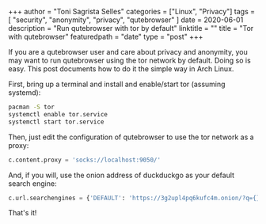 +++
author = "Toni Sagrista Selles"
categories = ["Linux", "Privacy"]
tags = [ "security", "anonymity", "privacy", "qutebrowser" ]
date = 2020-06-01
description = "Run qutebrowser with tor by default"
linktitle = ""
title = "Tor with qutebrowser"
featuredpath = "date"
type = "post"
+++

If you are a qutebrowser user and care about privacy and anonymity, you may want to run qutebrowser using the tor network by default. Doing so is easy. This post documents how to do it the simple way in Arch Linux. 

<!--more-->

First, bring up a terminal and install and enable/start tor (assuming systemd):

```bash
pacman -S tor
systemctl enable tor.service
systemctl start tor.service
```

Then, just edit the configuration of qutebrowser to use the tor network as a proxy:

```python
c.content.proxy = 'socks://localhost:9050/'
```

And, if you will, use the onion address of duckduckgo as your default search engine:

```python
c.url.searchengines = {'DEFAULT': 'https://3g2upl4pq6kufc4m.onion/?q={}'} 
```

That's it!
